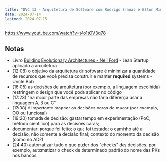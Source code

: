 ```yaml
---
title: "DVC 13 - Arquitetura de Software com Rodrigo Branas e Elton Minetto"
date: 2024-07-14
lastmod: 2024-07-15
---
```


https://www.youtube.com/watch?v=t4o1tOV3q78

## Notas
- Livro [Building Evolutionary Architectures - Neil Ford](https://evolutionaryarchitecture.com/) - Lean Startup aplicado a arquitetura
- (12:08) o objetivo da arquitetura de software é minimizar a quantidade de recursos que você precisa construir e manter **required** systems - Uncle Bob
- (16:05) as decisões de arquitetura (por exemplo, a linguagem escolhida) restringem o design que você pode aplicar no código
- (17:23) "na maior parte das empresas não faria diferença usar a linguagem A, B ou C"
- (17:38) é importante mapear as decisões caras de mudar (por exemplo, OO ou funcional)
- (19:20) tomada de decisão: gastar tempo em experimentação (PoC, método cientifico) para as decisões caras;
- documentar: porque foi feito; o que foi testado; o caminho até a decisão, não somente a decisão final; contexto do momento da decisão (como no ADR)
- (24:40) automatizar tudo o que puder dos "checks" das decisões. por exemplo, automatizar o check de determinado padrão do nome das PKs nos bancos
